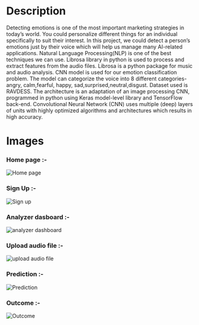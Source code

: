 # Description

Detecting emotions is one of the most important marketing strategies in today’s world. You could personalize different things for an individual specifically to suit
their interest. In this project, we could detect a person’s emotions just by their voice which will help us manage many AI-related applications. Natural Language Processing(NLP) is one of the best techniques we can use. Librosa library in python is used to process and extract features from the audio files. Librosa is a python package for music and audio analysis. CNN model is used for our emotion classification problem. The model can categorize the voice into 8 different categories-angry, calm,fearful, happy, sad,surprised,neutral,disgust. Dataset used is RAVDESS. The architecture is an adaptation of an image processing CNN, programmed in python using Keras model-level library and TensorFlow back-end. Convolutional Neural Network (CNN) uses multiple (deep) layers of units with highly optimized algorithms and architectures which results in high accuracy.

# Images

### Home page :-

![Home page](https://user-images.githubusercontent.com/32600097/206896402-549b0447-4fd0-48ae-a204-6292cb03c433.png)


### Sign Up :-

![Sign up](https://user-images.githubusercontent.com/32600097/206896407-0c6304d6-46c1-403b-afa5-b27e85afe745.png)


### Analyzer dasboard :-

![analyzer dashboard](https://user-images.githubusercontent.com/32600097/206896443-127652a6-033c-4756-adcc-71c6388777d3.png)


### Upload audio file :-

![upload audio file](https://user-images.githubusercontent.com/32600097/206896454-82480706-d913-4732-b2e7-9d94e8915a23.png)


### Prediction :-

![Prediction](https://user-images.githubusercontent.com/32600097/206896467-73bc646e-8c77-4c9c-bd1c-c4e66f597fb7.png)


### Outcome :-

![Outcome](https://user-images.githubusercontent.com/32600097/206896488-e1c2565d-bcbd-443b-a292-bac4c035b715.png)


